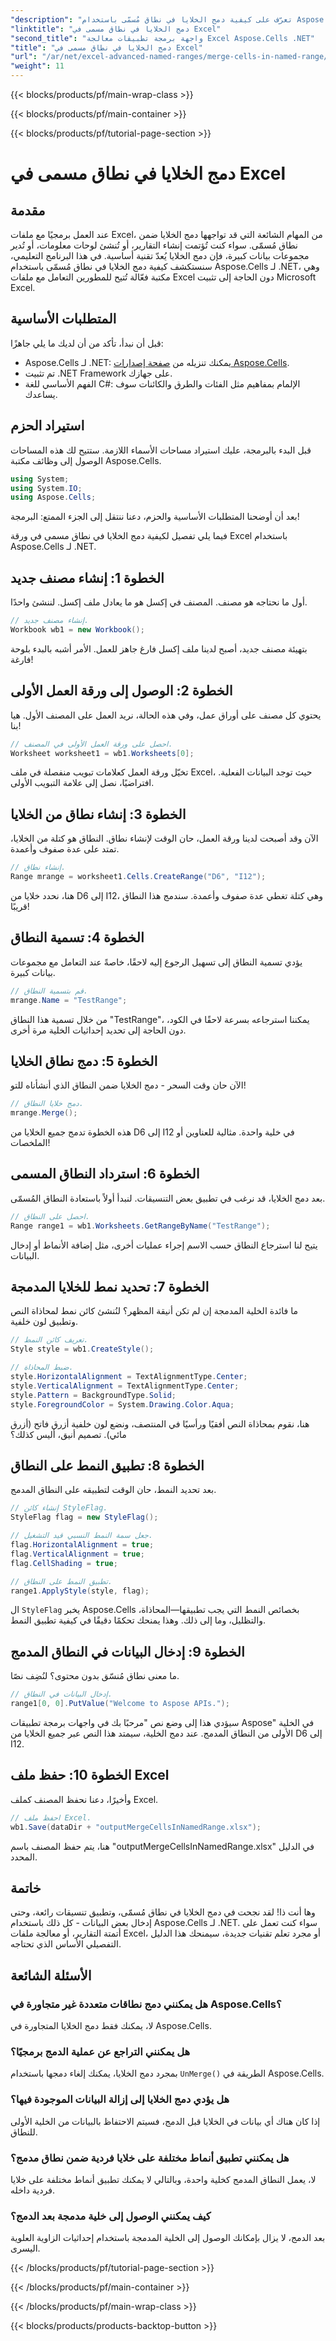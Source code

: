 ```yaml
---
"description": "تعرّف على كيفية دمج الخلايا في نطاق مُسمّى باستخدام Aspose.Cells لـ .NET في هذا البرنامج التعليمي المُفصّل. اكتشف كيفية تنسيق تقارير Excel وتنسيقها وأتمتتها."
"linktitle": "دمج الخلايا في نطاق مسمى في Excel"
"second_title": "واجهة برمجة تطبيقات معالجة Excel Aspose.Cells .NET"
"title": "دمج الخلايا في نطاق مسمى في Excel"
"url": "/ar/net/excel-advanced-named-ranges/merge-cells-in-named-range/"
"weight": 11
---
```


{{< blocks/products/pf/main-wrap-class >}}

{{< blocks/products/pf/main-container >}}

{{< blocks/products/pf/tutorial-page-section >}}

# دمج الخلايا في نطاق مسمى في Excel

## مقدمة

عند العمل برمجيًا مع ملفات Excel، من المهام الشائعة التي قد تواجهها دمج الخلايا ضمن نطاق مُسمّى. سواء كنت تُؤتمت إنشاء التقارير، أو تُنشئ لوحات معلومات، أو تُدير مجموعات بيانات كبيرة، فإن دمج الخلايا يُعدّ تقنية أساسية. في هذا البرنامج التعليمي، سنستكشف كيفية دمج الخلايا في نطاق مُسمّى باستخدام Aspose.Cells لـ .NET، وهي مكتبة فعّالة تُتيح للمطورين التعامل مع ملفات Excel دون الحاجة إلى تثبيت Microsoft Excel.

## المتطلبات الأساسية

قبل أن نبدأ، تأكد من أن لديك ما يلي جاهزًا:

- Aspose.Cells لـ .NET: يمكنك تنزيله من [صفحة إصدارات Aspose.Cells](https://releases.aspose.com/cells/net/).
- تم تثبيت .NET Framework على جهازك.
- الفهم الأساسي للغة C#: الإلمام بمفاهيم مثل الفئات والطرق والكائنات سوف يساعدك.

## استيراد الحزم

قبل البدء بالبرمجة، عليك استيراد مساحات الأسماء اللازمة. ستتيح لك هذه المساحات الوصول إلى وظائف مكتبة Aspose.Cells.

```csharp
using System;
using System.IO;
using Aspose.Cells;
```

بعد أن أوضحنا المتطلبات الأساسية والحزم، دعنا ننتقل إلى الجزء الممتع: البرمجة!

فيما يلي تفصيل لكيفية دمج الخلايا في نطاق مسمى في ورقة Excel باستخدام Aspose.Cells لـ .NET.

## الخطوة 1: إنشاء مصنف جديد

أول ما نحتاجه هو مصنف. المصنف في إكسل هو ما يعادل ملف إكسل. لننشئ واحدًا.

```csharp
// إنشاء مصنف جديد.
Workbook wb1 = new Workbook();
```

بتهيئة مصنف جديد، أصبح لدينا ملف إكسل فارغ جاهز للعمل. الأمر أشبه بالبدء بلوحة فارغة!

## الخطوة 2: الوصول إلى ورقة العمل الأولى

يحتوي كل مصنف على أوراق عمل، وفي هذه الحالة، نريد العمل على المصنف الأول. هيا بنا!

```csharp
// احصل على ورقة العمل الأولى في المصنف.
Worksheet worksheet1 = wb1.Worksheets[0];
```

تخيّل ورقة العمل كعلامات تبويب منفصلة في ملف Excel، حيث توجد البيانات الفعلية. افتراضيًا، نصل إلى علامة التبويب الأولى.

## الخطوة 3: إنشاء نطاق من الخلايا

الآن وقد أصبحت لدينا ورقة العمل، حان الوقت لإنشاء نطاق. النطاق هو كتلة من الخلايا، تمتد على عدة صفوف وأعمدة.

```csharp
// إنشاء نطاق.
Range mrange = worksheet1.Cells.CreateRange("D6", "I12");
```

هنا، نحدد خلايا من D6 إلى I12، وهي كتلة تغطي عدة صفوف وأعمدة. سندمج هذا النطاق قريبًا!

## الخطوة 4: تسمية النطاق

يؤدي تسمية النطاق إلى تسهيل الرجوع إليه لاحقًا، خاصةً عند التعامل مع مجموعات بيانات كبيرة.

```csharp
// قم بتسمية النطاق.
mrange.Name = "TestRange";
```

من خلال تسمية هذا النطاق "TestRange"، يمكننا استرجاعه بسرعة لاحقًا في الكود، دون الحاجة إلى تحديد إحداثيات الخلية مرة أخرى.

## الخطوة 5: دمج نطاق الخلايا

الآن حان وقت السحر - دمج الخلايا ضمن النطاق الذي أنشأناه للتو!

```csharp
// دمج خلايا النطاق.
mrange.Merge();
```

هذه الخطوة تدمج جميع الخلايا من D6 إلى I12 في خلية واحدة. مثالية للعناوين أو الملخصات!

## الخطوة 6: استرداد النطاق المسمى

بعد دمج الخلايا، قد نرغب في تطبيق بعض التنسيقات. لنبدأ أولاً باستعادة النطاق المُسمّى.

```csharp
// احصل على النطاق.
Range range1 = wb1.Worksheets.GetRangeByName("TestRange");
```

يتيح لنا استرجاع النطاق حسب الاسم إجراء عمليات أخرى، مثل إضافة الأنماط أو إدخال البيانات.

## الخطوة 7: تحديد نمط للخلايا المدمجة

ما فائدة الخلية المدمجة إن لم تكن أنيقة المظهر؟ لنُنشئ كائن نمط لمحاذاة النص وتطبيق لون خلفية.

```csharp
// تعريف كائن النمط.
Style style = wb1.CreateStyle();

// ضبط المحاذاة.
style.HorizontalAlignment = TextAlignmentType.Center;
style.VerticalAlignment = TextAlignmentType.Center;
style.Pattern = BackgroundType.Solid;
style.ForegroundColor = System.Drawing.Color.Aqua;
```

هنا، نقوم بمحاذاة النص أفقيًا ورأسيًا في المنتصف، ونضع لون خلفية أزرق فاتح (أزرق مائي). تصميم أنيق، أليس كذلك؟

## الخطوة 8: تطبيق النمط على النطاق

بعد تحديد النمط، حان الوقت لتطبيقه على النطاق المدمج.

```csharp
// إنشاء كائن StyleFlag.
StyleFlag flag = new StyleFlag();

// جعل سمة النمط النسبي قيد التشغيل.
flag.HorizontalAlignment = true;
flag.VerticalAlignment = true;
flag.CellShading = true;

// تطبيق النمط على النطاق.
range1.ApplyStyle(style, flag);
```

ال `StyleFlag` يخبر Aspose.Cells بخصائص النمط التي يجب تطبيقها—المحاذاة، والتظليل، وما إلى ذلك. وهذا يمنحك تحكمًا دقيقًا في كيفية تطبيق النمط.

## الخطوة 9: إدخال البيانات في النطاق المدمج

ما معنى نطاق مُنسّق بدون محتوى؟ لنُضِف نصًا.

```csharp
// إدخال البيانات في النطاق.
range1[0, 0].PutValue("Welcome to Aspose APIs.");
```

سيؤدي هذا إلى وضع نص "مرحبًا بك في واجهات برمجة تطبيقات Aspose" في الخلية الأولى من النطاق المدمج. عند دمج الخلية، سيمتد هذا النص عبر جميع الخلايا من D6 إلى I12.

## الخطوة 10: حفظ ملف Excel

وأخيرًا، دعنا نحفظ المصنف كملف Excel.

```csharp
// احفظ ملف Excel.
wb1.Save(dataDir + "outputMergeCellsInNamedRange.xlsx");
```

هنا، يتم حفظ المصنف باسم "outputMergeCellsInNamedRange.xlsx" في الدليل المحدد.

## خاتمة

وها أنت ذا! لقد نجحت في دمج الخلايا في نطاق مُسمّى، وتطبيق تنسيقات رائعة، وحتى إدخال بعض البيانات - كل ذلك باستخدام Aspose.Cells لـ .NET. سواء كنت تعمل على أتمتة التقارير، أو معالجة ملفات Excel، أو مجرد تعلم تقنيات جديدة، سيمنحك هذا الدليل التفصيلي الأساس الذي تحتاجه.

## الأسئلة الشائعة

### هل يمكنني دمج نطاقات متعددة غير متجاورة في Aspose.Cells؟  
لا، يمكنك فقط دمج الخلايا المتجاورة في Aspose.Cells.

### هل يمكنني التراجع عن عملية الدمج برمجيًا؟  
بمجرد دمج الخلايا، يمكنك إلغاء دمجها باستخدام `UnMerge()` الطريقة في Aspose.Cells.

### هل يؤدي دمج الخلايا إلى إزالة البيانات الموجودة فيها؟  
إذا كان هناك أي بيانات في الخلايا قبل الدمج، فسيتم الاحتفاظ بالبيانات من الخلية الأولى للنطاق.

### هل يمكنني تطبيق أنماط مختلفة على خلايا فردية ضمن نطاق مدمج؟  
لا، يعمل النطاق المدمج كخلية واحدة، وبالتالي لا يمكنك تطبيق أنماط مختلفة على خلايا فردية داخله.

### كيف يمكنني الوصول إلى خلية مدمجة بعد الدمج؟  
بعد الدمج، لا يزال بإمكانك الوصول إلى الخلية المدمجة باستخدام إحداثيات الزاوية العلوية اليسرى.

{{< /blocks/products/pf/tutorial-page-section >}}

{{< /blocks/products/pf/main-container >}}

{{< /blocks/products/pf/main-wrap-class >}}

{{< blocks/products/products-backtop-button >}}